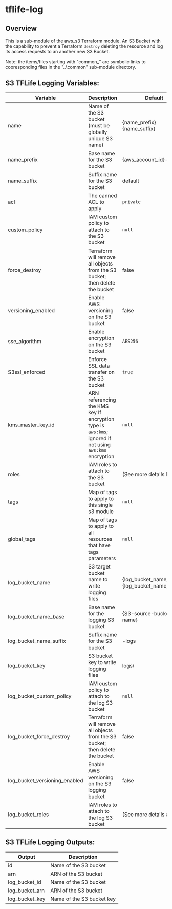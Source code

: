 # tflife-log

## Overview

This is a sub-module of the aws_s3 Terraform module. An S3 Bucket with the capability to prevent a Terraform ```destroy``` deleting the resource and log its access requests to an another new S3 Bucket.

Note: the items/files starting with "common_" are symbolic links to cooresponding files in the "..\common"
sub-module directory.

## S3 TFLife Logging Variables:

|Variable    |Description              |Default              |
|------------|-------------------------|---------------------|
|name         |Name of the S3 bucket (must be globally unique S3 name)|{name_prefix}{name_suffix}|
|name_prefix    |Base name for the S3 bucket|{aws_account_id}-|
|name_suffix  |Suffix name for the S3 bucket|default|
|acl | The canned ACL to apply | `private` |
|custom_policy|IAM custom policy to attach to the S3 bucket                       |`null`|
|force_destroy|Terraform will remove all objects from the S3 bucket; then delete the bucket|false|
|versioning_enabled|Enable AWS versioning on the S3 bucket                        |false|
|sse_algorithm|Enable encryption on the S3 bucket                               |`AES256`|
|S3ssl_enforced |Enforce SSL data transfer on the S3 bucket                         |`true`|
|kms_master_key_id   |ARN referencing the KMS key If encryption type is `aws:kms`; ignored if not using `aws:kms` encryption|`null`|
|roles        |IAM roles to attach to the S3 bucket                               |(See more details below)|
|tags                |Map of tags to apply to this single s3 module                      |`null`|
|global_tags         |Map of tags to apply to all resources that have tags parameters    |`null`|
|log_bucket_name         |S3 target bucket name to write logging files|{log_bucket_name_base}-{log_bucket_name_suffix}|
|log_bucket_name_base    |Base name for the logging S3 bucket|{S3-source-bucket-name}|
|log_bucket_name_suffix  |Suffix name for the S3 bucket|-logs|
|log_bucket_key |S3 bucket key to write logging files|logs/|
|log_bucket_custom_policy|IAM custom policy to attach to the log S3 bucket                            |`null`|
|log_bucket_force_destroy|Terraform will remove all objects from the S3 bucket; then delete the bucket|false|
|log_bucket_versioning_enabled|Enable AWS versioning on the S3 logging bucket                         |false|
|log_bucket_roles        |IAM roles to attach to the log S3 bucket                  |(See more details above)|

## S3 TFLife Logging Outputs:

|Output        |Description           |
|--------------|----------------------|
|id     |Name of the S3 bucket   |
|arn    |ARN of the S3 bucket  |
|log_bucket_id |Name of the S3 bucket |
|log_bucket_arn |ARN of the S3 bucket |
|log_bucket_key  |Name of the S3 bucket key |